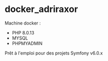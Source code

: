 # docker_adriraxor

Machine docker : 
- PHP 8.0.13 
- MYSQL
- PHPMYADMIN

Prêt à l'emploi pour des projets Symfony v6.0.x 
